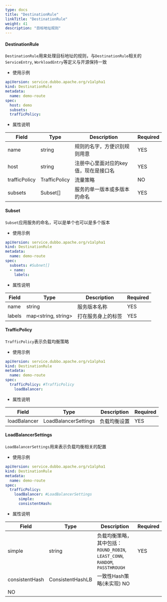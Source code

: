 ```yaml
---
type: docs
title: "DestinationRule"
linkTitle: "DestinationRule"
weight: 41
description: "目标地址规则"
---
```



#### DestinationRule
`DestinationRule`用来处理目标地址的规则，与`DestinationRule`相关的`ServiceEntry`, `WorkloadEntry`等定义与开源保持一致
+ 使用示例

```yaml
apiVersion: service.dubbo.apache.org/v1alpha1
kind: DestinationRule
metadata:
  name: demo-route
spec:
  host: demo
  subsets:
  trafficPolicy:
```
+ 属性说明

| Field | Type | Description | Required |
| --- | --- | --- | --- |
| name | string | 规则的名字，方便识别规则用意 | YES |
| host | string | 注册中心里面对应的key值，现在是接口名 | YES |
| trafficPolicy | TrafficPolicy | 流量策略 | NO |
| subsets | Subset[] | 服务的单一版本或多版本的命名 | YES |

#### Subset
`Subset`应用服务的命名，可以是单个也可以是多个版本
+ 使用示例

```yaml
apiVersion: service.dubbo.apache.org/v1alpha1
kind: DestinationRule
metadata:
  name: demo-route
spec:
  subsets: #Subnet[]
  - name:
    labels:
```
+ 属性说明

| Field | Type | Description | Required |
| --- | --- | --- | --- |
| name | string | 服务版本名称 | YES |
| labels | map<string, string> | 打在服务身上的标签 | YES |

#### TrafficPolicy
`TrafficPolicy`表示负载均衡策略
+ 使用示例

```yaml
apiVersion: service.dubbo.apache.org/v1alpha1
kind: DestinationRule
metadata:
  name: demo-route
spec:
  trafficPolicy: #TrafficPolicy
    loadBalancer:
```
+ 属性说明

| Field | Type | Description | Required |
| --- | --- | --- | --- |
| loadBalancer | LoadBalancerSettings | 负载均衡设置 | YES |

#### LoadBalancerSettings
`LoadBalancerSettings`用来表示负载均衡相关的配置
+ 使用示例

```yaml
apiVersion: service.dubbo.apache.org/v1alpha1
kind: DestinationRule
metadata:
  name: demo-route
spec:
  trafficPolicy: 
    loadBalancer: #LoadBalancerSettings
      simple:
      consistentHash:
```
+ 属性说明

| Field | Type | Description | Required |
| --- | --- | --- | --- |
| simple | string | 负载均衡策略，其中包括：`ROUND_ROBIN`, `LEAST_CONN`, `RANDOM`, `PASSTHROUGH` | YES |
| consistentHash | ConsistentHashLB | 一致性Hash策略(未实现)	NO
 | NO |